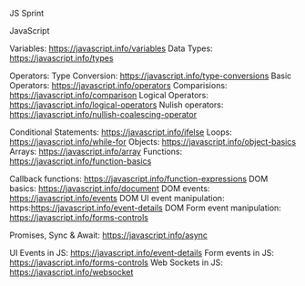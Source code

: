 JS Sprint


JavaScript

Variables: https://javascript.info/variables
Data Types: https://javascript.info/types


Operators:
Type Conversion: https://javascript.info/type-conversions
Basic Operators: https://javascript.info/operators
Comparisions: https://javascript.info/comparison
Logical Operators: https://javascript.info/logical-operators
Nulish operators: https://javascript.info/nullish-coalescing-operator 


Conditional Statements:  https://javascript.info/ifelse
Loops: https://javascript.info/while-for
Objects: https://javascript.info/object-basics
Arrays: https://javascript.info/array
Functions: https://javascript.info/function-basics

Callback functions: https://javascript.info/function-expressions
DOM basics: https://javascript.info/document
DOM events: https://javascript.info/events
DOM UI event manipulation: https:https://javascript.info/event-details
DOM Form event manipulation: https://javascript.info/forms-controls

Promises, Sync & Await: https://javascript.info/async

UI Events in JS: https://javascript.info/event-details
Form events in JS:  https://javascript.info/forms-controls
Web Sockets in JS:  https://javascript.info/websocket 
